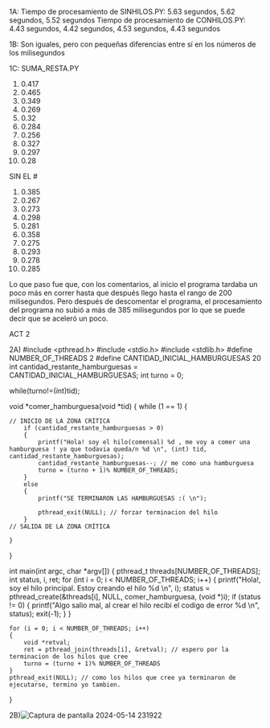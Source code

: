 1A: Tiempo de procesamiento de SINHILOS.PY: 5.63 segundos, 5.62 segundos, 5.52 segundos 
Tiempo de procesamiento de CONHILOS.PY: 4.43 segundos, 4.42 segundos, 4.53 segundos, 4.43 segundos 

1B: Son iguales, pero con pequeñas diferencias entre sí en los números de los milisegundos

1C: SUMA_RESTA.PY

1)	0.417
2)	0.465
3)	0.349
4)	0.269
5)	0.32
6)	0.284
7)	0.256
8)	0.327
9)	0.297
10)	0.28

SIN EL # 

1)	0.385
2)	0.267
3)	0.273
4)	0.298
5)	0.281
6)	0.358
7)	0.275
8)	0.293
9)	0.278
10)	0.285

Lo que paso fue que, con los comentarios, al inicio el programa tardaba un poco más en correr hasta que después llego hasta el rango de 200 milisegundos. Pero después de descomentar el programa, el procesamiento del programa no subió a más de 385 milisegundos por lo que se puede decir que se aceleró un poco. 

ACT 2

2A) #include <pthread.h>
#include <stdio.h>
#include <stdlib.h>
#define NUMBER_OF_THREADS 2
#define CANTIDAD_INICIAL_HAMBURGUESAS 20
int cantidad_restante_hamburguesas = CANTIDAD_INICIAL_HAMBURGUESAS;
int turno = 0;

while(turno!=(int)tid);

void *comer_hamburguesa(void *tid)
{
	while (1 == 1) 
	{ 
		
    // INICIO DE LA ZONA CRÍTICA
		if (cantidad_restante_hamburguesas > 0)
		{
			printf("Hola! soy el hilo(comensal) %d , me voy a comer una hamburguesa ! ya que todavia queda/n %d \n", (int) tid, cantidad_restante_hamburguesas);
			cantidad_restante_hamburguesas--; // me como una hamburguesa
			turno = (turno + 1)% NUMBER_OF_THREADS;
		}
		else
		{
			printf("SE TERMINARON LAS HAMBURGUESAS :( \n");

			pthread_exit(NULL); // forzar terminacion del hilo
		}
    // SALIDA DE LA ZONA CRÍTICA   

	}
}

int main(int argc, char *argv[])
{
	pthread_t threads[NUMBER_OF_THREADS];
	int status, i, ret;
	for (int i = 0; i < NUMBER_OF_THREADS; i++)
	{
		printf("Hola!, soy el hilo principal. Estoy creando el hilo %d \n", i);
		status = pthread_create(&threads[i], NULL, comer_hamburguesa, (void *)i);
		if (status != 0)
		{
			printf("Algo salio mal, al crear el hilo recibi el codigo de error %d \n", status);
			exit(-1);
		}
	}

	for (i = 0; i < NUMBER_OF_THREADS; i++)
	{
		void *retval;
		ret = pthread_join(threads[i], &retval); // espero por la terminacion de los hilos que cree
		turno = (turno + 1)% NUMBER_OF_THREADS
	}
	pthread_exit(NULL); // como los hilos que cree ya terminaron de ejecutarse, termino yo tambien.
}

2B)![Captura de pantalla 2024-05-14 231922](https://github.com/Agusfedredhunter/Sala-de-la-Gran-Caza/assets/167997966/9801a4ec-4de2-4929-b64b-497be2ee2b44)



